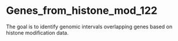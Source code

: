 # Genes_from_histone_mod_122
The goal is to identify genomic intervals overlapping genes based on histone modification data.
